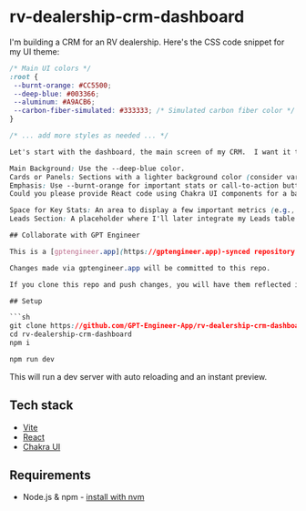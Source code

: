 # rv-dealership-crm-dashboard

I'm building a CRM for an RV dealership. Here's the CSS code snippet for my UI theme:

```css
/* Main UI colors */
:root {
 --burnt-orange: #CC5500;
 --deep-blue: #003366;
 --aluminum: #A9ACB6;
 --carbon-fiber-simulated: #333333; /* Simulated carbon fiber color */
}

/* ... add more styles as needed ... */

Let's start with the dashboard, the main screen of my CRM.  I want it to be visually appealing.  Here are some styling ideas:

Main Background: Use the --deep-blue color.
Cards or Panels: Sections with a lighter background color (consider variations of gray or subtle gradients).
Emphasis: Use --burnt-orange for important stats or call-to-action buttons.
Could you please provide React code using Chakra UI components for a basic dashboard layout?  For now, include:

Space for Key Stats: An area to display a few important metrics (e.g., new leads, conversion rate).
Leads Section: A placeholder where I'll later integrate my Leads table. "

## Collaborate with GPT Engineer

This is a [gptengineer.app](https://gptengineer.app)-synced repository 🌟🤖

Changes made via gptengineer.app will be committed to this repo.

If you clone this repo and push changes, you will have them reflected in the GPT Engineer UI.

## Setup

```sh
git clone https://github.com/GPT-Engineer-App/rv-dealership-crm-dashboard.git
cd rv-dealership-crm-dashboard
npm i
```

```sh
npm run dev
```

This will run a dev server with auto reloading and an instant preview.

## Tech stack

- [Vite](https://vitejs.dev/)
- [React](https://react.dev/)
- [Chakra UI](https://chakra-ui.com/)

## Requirements

- Node.js & npm - [install with nvm](https://github.com/nvm-sh/nvm#installing-and-updating)
